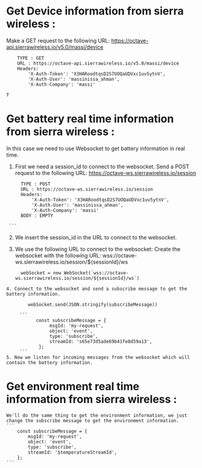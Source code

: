 # Get Device information from sierra wireless :
Make a GET request to the following URL:
https://octave-api.sierrawireless.io/v5.0/massi/device
```
    TYPE : GET
    URL : https://octave-api.sierrawireless.io/v5.0/massi/device
    Headers:
        'X-Auth-Token': 'X3HARoodtqsD2S7UOQaUDVxc1uv5ytnV',
        'X-Auth-User': 'massinissa_ahman', 
        'X-Auth-Company': 'massi'

T   
```

# Get battery real time information from sierra wireless :
In this case we need to use Websocket to get battery information in real time.
   1. First we need a session_id to connect to the websocket.
      Send a POST request to the following URL:
      https://octave-ws.sierrawireless.io/session

      ```
        TYPE : POST
        URL : https://octave-ws.sierrawireless.io/session
        Headers:
            'X-Auth-Token': 'X3HARoodtqsD2S7UOQaUDVxc1uv5ytnV',
            'X-Auth-User': 'massinissa_ahman', 
            'X-Auth-Company': 'massi'
        BODY : EMPTY
     ```
   2. We insert the session_id in the URL to connect to the websocket.
   3. We use the following URL to connect to the websocket:
      Create the websocket with the following URL:
            wss://octave-ws.sierrawireless.io/session/${sessionId}/ws

            webSocket = new WebSocket(`wss://octave-ws.sierrawireless.io/session/${sessionId}/ws`)
    
    4. Connect to the websocket and send a subscribe message to get the battery information.
            
            webSocket.send(JSON.stringify(subscribeMessage))
       
         ```
               const subscribeMessage = {
                    msgId: 'my-request',
                    object: 'event',
                    type: 'subscribe',
                    streamId: 's65e73d5ade69b41fe8d59a13',
                };
         ```
    5. Now we listen for incoming messages from the websocket which will contain the battery information.

# Get environment real time information from sierra wireless :
    We'll do the same thing to get the environment information, we just change the subscribe message to get the environment information.
    ```
        const subscribeMessage = {
            msgId: 'my-request',
            object: 'event',
            type: 'subscribe',
            streamId: '$temperatureStreamId',
        };
    ```
